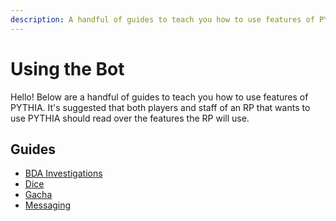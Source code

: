 ```yaml
---
description: A handful of guides to teach you how to use features of PYTHIA.
---
```


# Using the Bot

Hello! Below are a handful of guides to teach you how to use features of PYTHIA. It's suggested that both players and staff of an RP that wants to use PYTHIA should read over the features the RP will use.

## Guides
- [BDA Investigations](bda_investigations.md)
- [Dice](dice.md)
- [Gacha](gacha.md)
- [Messaging](messaging.md)
